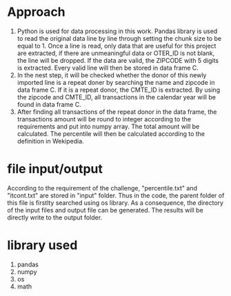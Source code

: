 
# Approach
1. Python is used for data processing in this work. Pandas library is used to read the original data line by line through setting the chunk size to be equal to 1. Once a line is read, only data that are useful for this project are extracted, if there are unmeaningful data or OTER_ID is not blank, the line will be dropped. If the data are valid, the ZIPCODE with 5 digits is extracted. Every valid line will then be stored in data frame C. 
2. In the nest step, it will be checked whether the donor of this newly imported line is a repeat doner by searching the name and zipcode in data frame C. If it is a repeat donor, the CMTE_ID is extracted. By using the zipcode and CMTE_ID, all transactions in the calendar year will be found in data frame C.
3. After finding all transactions of the repeat donor in the data frame, the transactions amount will be round to integer according to the requirements and put into numpy array. The total amount will be calculated. The percentile will then be calculated according to the definition in Wekipedia.

# file input/output

According to the requirement of the challenge, "percentile.txt" and "itcont.txt" are stored in "input" folder. Thus in the code, the parent folder of this file is firstlty searched using os library. As a consequence, the directory of the input files and output file can be generated. The results will be directly write to the output folder.

# library used

1. pandas
2. numpy
3. os
4. math


